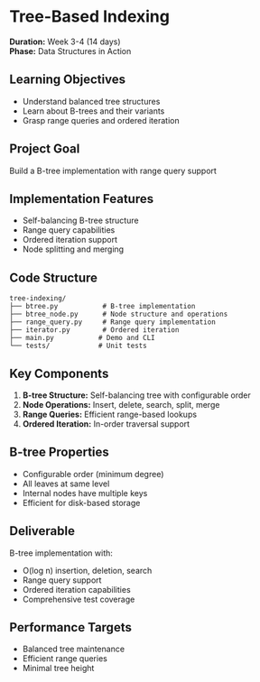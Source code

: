 # Tree-Based Indexing

**Duration:** Week 3-4 (14 days)  
**Phase:** Data Structures in Action

## Learning Objectives
- Understand balanced tree structures
- Learn about B-trees and their variants
- Grasp range queries and ordered iteration

## Project Goal
Build a B-tree implementation with range query support

## Implementation Features
- Self-balancing B-tree structure
- Range query capabilities
- Ordered iteration support
- Node splitting and merging

## Code Structure
```
tree-indexing/
├── btree.py           # B-tree implementation
├── btree_node.py      # Node structure and operations
├── range_query.py     # Range query implementation
├── iterator.py        # Ordered iteration
├── main.py           # Demo and CLI
└── tests/            # Unit tests
```

## Key Components
1. **B-tree Structure:** Self-balancing tree with configurable order
2. **Node Operations:** Insert, delete, search, split, merge
3. **Range Queries:** Efficient range-based lookups
4. **Ordered Iteration:** In-order traversal support

## B-tree Properties
- Configurable order (minimum degree)
- All leaves at same level
- Internal nodes have multiple keys
- Efficient for disk-based storage

## Deliverable
B-tree implementation with:
- O(log n) insertion, deletion, search
- Range query support
- Ordered iteration capabilities
- Comprehensive test coverage

## Performance Targets
- Balanced tree maintenance
- Efficient range queries
- Minimal tree height